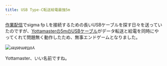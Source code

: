 ```yaml
---
title: USB Type-C転送給電最強5m
---
```

[作業配信](https://www.youtube.com/c/r7kamura)でsigma fp Lを接続するための長いUSBケーブルを探す日々を送っていたのですが、[Yottamasterの5mのUSBケーブル](https://www.amazon.co.jp/dp/B09Y1BY75P)がデータ転送と給電を同時にやってくれて問題無く動作したため、無事エンドゲームとなりました。

![](https://lh3.googleusercontent.com/uKc6j3-tGoASzL29T6Nl38NT7Of7wMBIdwXImlScxMXSv45ygNJ_bT1I5-hIoK66D94mLKQC00r5v9AmHu6kYmjOAzjzCk2o2prtHdfcSW_IkRvgsG0IFhgsW3yRdhFJyFAiJ36Ta1irwP9nMzyy_mOSm4NDTShMpPiP-hb5B3sq64S2jwmYRdznOvq2_g "ɹǝʇsɐɯɐʇʇo⅄")

Yottamaster、いい名前ですね。
